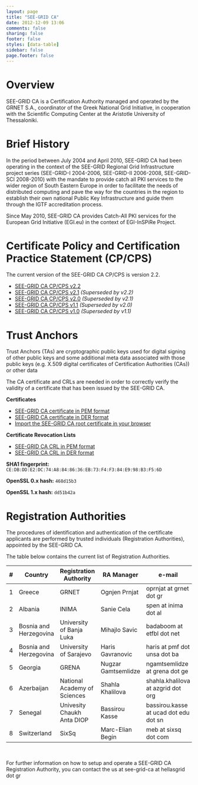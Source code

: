 ```yaml
---
layout: page
title: "SEE-GRID CA"
date: 2012-12-09 13:06
comments: false
sharing: false
footer: false
styles: [data-table]
sidebar: false
page.footer: false
---
```



Overview
================================================================================

SEE-GRID CA is a Certification Authority managed and operated by the GRNET S.A., coordinator of the Greek National Grid Initiative, in cooperation with the Scientific Computing Center at the Aristotle University of Thessaloniki.

Brief History
================================================================================

In the period between July 2004 and April 2010, SEE-GRID CA had been operating in the context of the SEE-GRID Regional Grid Infrastructure project series (SEE-GRID-I 2004-2006, SEE-GRID-II 2006-2008, SEE-GRID-SCI 2008-2010) with the mandate to provide catch all PKI services to the wider region of South Eastern Europe in order to facilitate the needs of distributed computing and pave the way for the countries in the region to establish their own national Public Key Infrastructure and guide them through the IGTF accreditation process.

Since May 2010, SEE-GRID CA provides Catch-All PKI services for the European Grid Initiative (EGI.eu) in the context of EGI-InSPiRe Project.

Certificate Policy and Certification Practice Statement (CP/CPS)
================================================================================


The current version of the SEE-GRID CA CP/CPS is version 2.2.

* [SEE-GRID CA CP/CPS v2.2][cps22]
* [SEE-GRID CA CP/CPS v2.1][cps21] _(Superseded by v2.2)_
* [SEE-GRID CA CP/CPS v2.0][cps20] _(Superseded by v2.1)_
* [SEE-GRID CA CP/CPS v1.1][cps11] _(Superseded by v2.0)_
* [SEE-GRID CA CP/CPS v1.0][cps10] _(Superseded by v1.1)_

[cps22]: /assets/SEE-GRID-CA-CP-CPS-2.2.pdf
[cps21]: /assets/SEE-GRID-CA-CP-CPS-2.1.pdf
[cps20]: /assets/SEE-GRID-CA-CP-CPS-2.0.pdf
[cps11]: /assets/SEE-GRID-CA-CP-CPS-1.1.pdf
[cps10]: /assets/SEE-GRID-CA-CP-CPS-1.0.pdf

Trust Anchors
================================================================================

Trust Anchors (TAs) are cryptographic public keys used for digital signing of other public keys and some additional meta data associated with those public keys (e.g. X.509 digital certificates of Certification Authorities (CAs)) or other data

The CA certificate and CRLs are needed in order to correctly verify the validity of a certificate that has been issued by the SEE-GRID CA.

**Certificates**

* [SEE-GRID CA certificate in PEM format][cert-pem]
* [SEE-GRID CA certificate in DER format][cert-der]
* [Import the SEE-GRID CA root certificate in your browser][cert-import]

**Certificate Revocation Lists**

* [SEE-GRID CA CRL in PEM format][crl-pem]
* [SEE-GRID CA CRL in DER format][crl-der]

[cert-pem]: http://crl.grid.auth.gr/seegrid-ca/cert/see-grid-ca-cert.pem
[cert-der]: http://crl.grid.auth.gr/seegrid-ca/cert/see-grid-ca-cert.der
[cert-import]: http://crl.grid.auth.gr/seegrid-ca/cert/468d15b3.cacrt
[crl-pem]: http://crl.grid.auth.gr/seegrid-ca/crl-v2.pem
[crl-der]: http://crl.grid.auth.gr/seegrid-ca/crl-v2.crl

**SHA1 fingerprint:**  ```CE:DB:DD:E2:DC:74:A8:84:86:36:EB:73:F4:F3:84:E9:98:B3:F5:6D```

**OpenSSL 0.x hash:**  ```468d15b3```

**OpenSSL 1.x hash:** ```dd51b42a```

Registration Authorities
================================================================================

The procedures of identification and authentication of the certificate applicants are performed by trusted individuals (Registration Authorities), appointed by the SEE-GRID CA.

The table below contains the current list of Registration Authorities. 


|#   | Country                | Registration Authority             | RA Manager          | e-mail                                |
|----|------------------------|------------------------------------|---------------------|---------------------------------------|
|1   | Greece                 |  GRNET                             | Ognjen Prnjat       | oprnjat at grnet dot gr               |
|2   | Albania                |  INIMA                             | Sanie Cela          | spen at inima dot al                  |
|3   | Bosnia and Herzegovina |  University of Banja Luka          | Mihajlo Savic       | badaboom at etfbl dot net             |
|4   | Bosnia and Herzegovina |  University of Sarajevo            | Haris Gavranovic    | haris at pmf dot unsa dot ba          |
|5   | Georgia                |  GRENA                             | Nugzar Gamtsemlidze | ngamtsemlidze at grena dot ge         |
|6   | Azerbaijan             |  National Academy of Sciences      | Shahla Khalilova    | shahla.khalilova at azgrid dot org    |
|7   | Senegal                |  Univesity Chaukh Anta DIOP        | Bassirou Kasse      | bassirou.kasse at ucad dot edu dot sn |
|8   | Switzerland            |  SixSq                             | Marc-Elian Begin    | meb at sixsq dot com                  |
 

 <br />

For further information on how to setup and operate a SEE-GRID CA Registration Authority, you can contact the us at see-grid-ca at hellasgrid dot gr